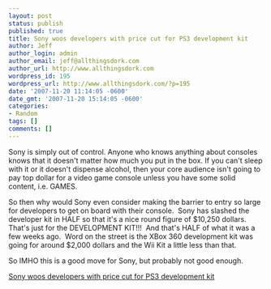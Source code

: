 ```yaml
---
layout: post
status: publish
published: true
title: Sony woos developers with price cut for PS3 development kit
author: Jeff
author_login: admin
author_email: jeff@allthingsdork.com
author_url: http://www.allthingsdork.com
wordpress_id: 195
wordpress_url: http://www.allthingsdork.com/?p=195
date: '2007-11-20 11:14:05 -0600'
date_gmt: '2007-11-20 15:14:05 -0600'
categories:
- Random
tags: []
comments: []
---
```

<p>Sony is simply out of control. Anyone who knows anything about consoles knows that it doesn't matter how much you put in the box. If you can't sleep with it or it doesn't dispense alcohol, then your core audience isn't going to pay top dollar for a video game console unless you have some solid content, i.e. GAMES. </p>
<p>So then why would Sony even consider making the barrier to entry so large for developers to get on board with their console.&nbsp; Sony has slashed the developer kit in HALF so that it's a nice round figure of $10,250 dollars. That's just for the DEVELOPMENT KIT!!!&nbsp; And that's HALF of what it was a few weeks ago.&nbsp; Word on the street is the XBox 360 development kit was going for around $2,000 dollars and the Wii Kit a little less than that.&nbsp; </p>
<p>So IMHO this is a good move for Sony, but probably not good enough.</p>
<p><a href="http://arstechnica.com/news.ars/post/20071119-sony-woos-developers-with-price-cut-for-ps3-development-kit.html">Sony woos developers with price cut for PS3 development kit</a></p>
